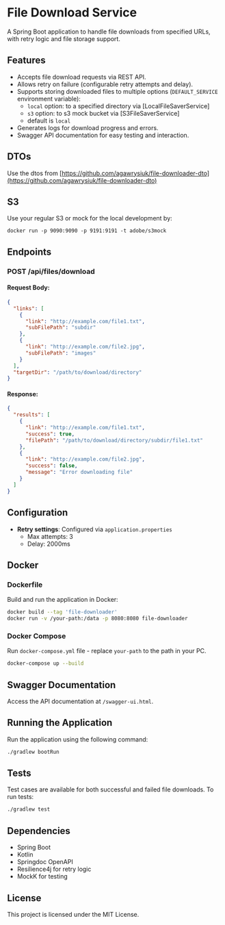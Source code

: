 
# File Download Service

A Spring Boot application to handle file downloads from specified URLs, with retry logic and file storage support.

## Features

- Accepts file download requests via REST API.
- Allows retry on failure (configurable retry attempts and delay).
- Supports storing downloaded files to multiple options (`DEFAULT_SERVICE` environment variable):
  - `local` option: to a specified directory via [LocalFileSaverService]
  - `s3` option: to s3 mock bucket via [S3FileSaverService]
  - default is `local`
- Generates logs for download progress and errors.
- Swagger API documentation for easy testing and interaction.

## DTOs

Use the dtos from [https://github.com/agawrysiuk/file-downloader-dto](https://github.com/agawrysiuk/file-downloader-dto)

## S3

Use your regular S3 or mock for the local development by:
```
docker run -p 9090:9090 -p 9191:9191 -t adobe/s3mock
```

## Endpoints

### POST /api/files/download

#### Request Body:
```json
{
  "links": [
    {
      "link": "http://example.com/file1.txt",
      "subFilePath": "subdir"
    },
    {
      "link": "http://example.com/file2.jpg",
      "subFilePath": "images"
    }
  ],
  "targetDir": "/path/to/download/directory"
}
```

#### Response:
```json
{
  "results": [
    {
      "link": "http://example.com/file1.txt",
      "success": true,
      "filePath": "/path/to/download/directory/subdir/file1.txt"
    },
    {
      "link": "http://example.com/file2.jpg",
      "success": false,
      "message": "Error downloading file"
    }
  ]
}
```

## Configuration

- **Retry settings**: Configured via `application.properties`
    - Max attempts: 3
    - Delay: 2000ms

## Docker

### Dockerfile
Build and run the application in Docker:
```bash
docker build --tag 'file-downloader'
docker run -v /your-path:/data -p 8080:8080 file-downloader
```

### Docker Compose
Run `docker-compose.yml` file - replace `your-path` to the path in your PC.
```bash
docker-compose up --build
```

## Swagger Documentation

Access the API documentation at `/swagger-ui.html`.

## Running the Application

Run the application using the following command:

```bash
./gradlew bootRun
```

## Tests

Test cases are available for both successful and failed file downloads. To run tests:

```bash
./gradlew test
```

## Dependencies

- Spring Boot
- Kotlin
- Springdoc OpenAPI
- Resilience4j for retry logic
- MockK for testing

## License

This project is licensed under the MIT License.
